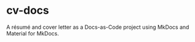 # cv-docs
A résumé and cover letter as a Docs-as-Code project using MkDocs and Material for MkDocs.
